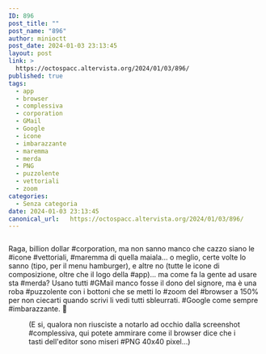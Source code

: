 ```yaml
---
ID: 896
post_title: ""
post_name: "896"
author: minioctt
post_date: 2024-01-03 23:13:45
layout: post
link: >
  https://octospacc.altervista.org/2024/01/03/896/
published: true
tags:
  - app
  - browser
  - complessiva
  - corporation
  - GMail
  - Google
  - icone
  - imbarazzante
  - maremma
  - merda
  - PNG
  - puzzolente
  - vettoriali
  - zoom
categories:
  - Senza categoria
date: 2024-01-03 23:13:45
canonical_url:   https://octospacc.altervista.org/2024/01/03/896/
---
```

<!-- wp:image {"id":897,"sizeSlug":"large","linkDestination":"none"} -->
<figure class="wp-block-image size-large"><img src="https://octospacc.altervista.org/wp-content/uploads/2024/01/image-1-960x523.png" alt="" class="wp-image-897"/></figure>
<!-- /wp:image -->

<!-- wp:paragraph -->
<p></p>
<!-- /wp:paragraph -->

<!-- wp:paragraph -->
<p>Raga, billion dollar #corporation, ma non sanno manco che cazzo siano le #icone #vettoriali, #maremma di quella maiala... o meglio, certe volte lo sanno (tipo, per il menu hamburger), e altre no (tutte le icone di composizione, oltre che il logo della #app)... ma come fa la gente ad usare sta #merda? Usano tutti #GMail manco fosse il dono del signore, ma è una roba #puzzolente con i bottoni che se metti lo #zoom del #browser a 150% per non ciecarti quando scrivi li vedi tutti sbleurrati. #Google come sempre #imbarazzante. 🤮️</p>
<!-- /wp:paragraph -->

<!-- wp:paragraph -->
<p></p>
<!-- /wp:paragraph -->

<!-- wp:image {"id":899,"sizeSlug":"full","linkDestination":"none"} -->
<figure class="wp-block-image size-full"><img src="https://octospacc.altervista.org/wp-content/uploads/2024/01/image-2.png" alt="" class="wp-image-899"/><figcaption class="wp-element-caption">(E si, qualora non riusciste a notarlo ad occhio dalla screenshot #complessiva, qui potete ammirare come il browser dice che i tasti dell'editor sono miseri #PNG 40x40 pixel...)</figcaption></figure>
<!-- /wp:image -->